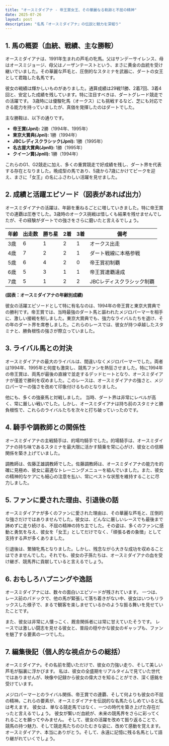 ```yaml
---
title: "オースミダイアナ - 帝王賞女王、その華麗なる軌跡と不屈の精神"
date: 2025-07-26
layout: post
description: "名馬『オースミダイアナ』の伝説と魅力を深堀り"
---
```


## 1. 馬の概要（血統、戦績、主な勝鞍）

オースミダイアナは、1991年生まれの芦毛の牝馬。父はサンデーサイレンス、母はオースミジョージ、母父はノーザンテーストという、まさに黄金の血統を受け継いでいました。その華麗な芦毛と、圧倒的なスタミナを武器に、ダートの女王として君臨した名馬です。

彼女の戦績は輝かしいものがありました。通算成績は29戦11勝、2着7回、3着4回と、安定した成績を残しています。特に注目すべきは、ダートグレード競走での活躍です。  3歳時には優駿牝馬（オークス）にも挑戦するなど、芝にも対応できる能力を持っていましたが、真価を発揮したのはダートでした。

主な勝鞍は、以下の通りです。

* **帝王賞(JpnI):** 2勝（1994年、1995年）
* **東京大賞典(JpnI):** 1勝（1994年）
* **JBCレディスクラシック(JpnI):** 1勝（1995年）
* **名古屋大賞典(JpnII):** 1勝（1995年）
* **クイーン賞(JpnII):** 1勝（1994年）


これらのG1、G2競走に加え、多くの重賞競走で好成績を残し、ダート界を代表する存在となりました。晩成型の馬であり、5歳から7歳にかけてピークを迎え、まさに「女王」の名にふさわしい活躍を見せました。


## 2. 成績と活躍エピソード（図表があれば出力）

オースミダイアナの活躍は、年齢を重ねるごとに増していきました。特に帝王賞での連覇は圧巻でした。3歳時のオークス挑戦は惜しくも結果を残せませんでしたが、その経験がダートでの強さをさらに磨いたと言えるでしょう。

| 年齢 | 出走数 | 勝ち星 | 2着 | 3着 | 備考 |
|---|---|---|---|---|---|
| 3歳 | 6 | 1 | 2 | 1 | オークス出走 |
| 4歳 | 7 | 2 | 2 | 1 | ダート戦線に本格参戦 |
| 5歳 | 6 | 4 | 2 | 0 | 帝王賞初制覇 |
| 6歳 | 5 | 3 | 1 | 1 | 帝王賞連覇達成 |
| 7歳 | 5 | 1 | 2 | 2 | JBCレディスクラシック制覇 |


**(図表：オースミダイアナの年齢別成績)**


彼女の活躍エピソードとして特に有名なのは、1994年の帝王賞と東京大賞典での勝利です。帝王賞では、当時最強のダート馬と謳われたメジロパーマーを相手に、激しい接戦を制しました。東京大賞典でも、強力なライバルたちを退け、その年のダート界を席巻しました。これらのレースでは、彼女が持つ卓越したスタミナと、勝負根性の強さが際立っていました。


## 3. ライバル馬との対決

オースミダイアナの最大のライバルは、間違いなくメジロパーマーでした。両者は1994年、1995年と何度も激突し、競馬ファンを熱狂させました。特に1994年の帝王賞は、両馬が最後の直線で並走するデッドヒートとなり、オースミダイアナが僅差で勝利を収めました。このレースは、オースミダイアナの強さと、メジロパーマーの強さを改めて印象付けるものとなりました。

他にも、多くの強豪馬と対戦しました。  当時、ダート界は非常にレベルが高く、常に厳しい戦いでした。しかし、オースミダイアナは持ち前のスタミナと勝負根性で、これらのライバルたちを次々と打ち破っていったのです。


## 4. 騎手や調教師との関係性

オースミダイアナの主戦騎手は、的場均騎手でした。的場騎手は、オースミダイアナの持ち味であるスタミナを最大限に活かす騎乗を常に心がけ、彼女との信頼関係を築き上げていました。

調教師は、佐藤正雄調教師でした。佐藤調教師は、オースミダイアナの能力を的確に見極め、彼女に最適なトレーニングメニューを組んでいました。また、彼女の精神的なケアにも細心の注意を払い、常にベストな状態を維持することに尽力しました。


## 5. ファンに愛された理由、引退後の話

オースミダイアナが多くのファンに愛された理由は、その華麗な芦毛と、圧倒的な強さだけではありませんでした。彼女は、どんなに厳しいレースでも最後まで諦めずに走り続ける、不屈の精神の持ち主でした。その姿は、多くのファンに感動と勇気を与え、彼女を「女王」としてだけでなく、「頑張る者の象徴」として支持する声が多くありました。

引退後は、繁殖牝馬となりました。しかし、残念ながら大きな成功を収めることはできませんでした。それでも、彼女の子孫たちは、オースミダイアナの血を受け継ぎ、競馬界に貢献していると言えるでしょう。


## 6. おもしろハプニングや逸話

オースミダイアナには、数々の面白いエピソードが残されています。  一つは、レース前のパドックで、他の馬が緊張して落ち着きがない中、彼女はいつもリラックスした様子で、まるで観客を楽しませているかのような振る舞いを見せていたことです。

また、彼女は非常に人懐っこく、厩舎関係者には常に甘えていたそうです。  レースでは激しい闘志を見せる彼女と、普段の穏やかな彼女のギャップも、ファンを魅了する要素の一つでした。


## 7. 編集後記（個人的な視点からの総括）

オースミダイアナ。その名前を聞いただけで、彼女の力強い走り、そして美しい芦毛が脳裏に浮かびます。  私は、彼女の全盛期をリアルタイムで見ていた世代ではありませんが、映像や記録から彼女の偉大さを知ることができ、深く感銘を受けています。

メジロパーマーとのライバル関係、帝王賞での連覇、そして何よりも彼女の不屈の精神。これらの要素が、オースミダイアナを伝説的な名馬たらしめていると私は考えます。  彼女は、単なる競走馬ではなく、一つの時代を築き上げた存在だったと言えるでしょう。  彼女が繋いだ血統が、未来の競馬界をさらに彩ってくれることを願ってやみません。  そして、彼女の活躍を改めて振り返ることで、競馬の持つ魅力、そして競走馬たちのひたむきな姿に、改めて感動を覚えます。  オースミダイアナ、本当にありがとう。そして、永遠に記憶に残る名馬として語り継がれていくでしょう。
